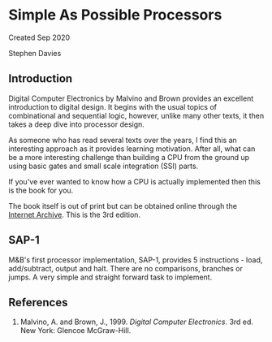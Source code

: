 # Simple As Possible Processors

Created Sep 2020

Stephen Davies

## Introduction

Digital Computer Electronics by Malvino and Brown provides an excellent
introduction to digital design. It begins with the usual topics of
combinational and sequential logic, however, unlike many other texts, it
then takes a deep dive into processor design.

As someone who has read several texts over the years, I find this an
interesting approach as it provides learning motivation. After all,
what can be a more interesting challenge than building a CPU from the
ground up using basic gates and small scale integration (SSI) parts.

If you've ever wanted to know how a CPU is actually implemented
then this is the book for you.

The book itself is out of print but can be obtained online through the
[Internet Archive](https://archive.org/details/367026792DigitalComputerElectronicsAlbertPaulMalvinoAndJeraldABrownPdf1/page/n1/mode/2up). This is the 3rd edition.

## SAP-1

M&B's first processor implementation, SAP-1, provides 5 instructions - load,
add/subtract, output and halt. There are no comparisons, branches or jumps.
A very simple and straight forward task to implement.

## References

1. Malvino, A. and Brown, J., 1999. *Digital Computer Electronics.* 3rd ed. New York: Glencoe McGraw-Hill.

